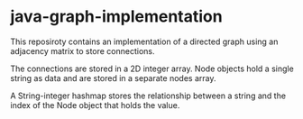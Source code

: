 # java-graph-implementation

This reposiroty contains an implementation of a directed graph using an adjacency matrix to store connections.

The connections are stored in a 2D integer array. Node objects hold a single string as data and are stored in a separate nodes array. 

A String-integer hashmap stores the relationship between a string and the index of the Node object that holds the value.

